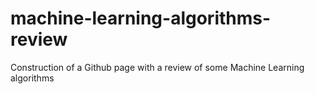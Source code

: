 # machine-learning-algorithms-review
Construction of a Github page with a review of some Machine Learning algorithms
